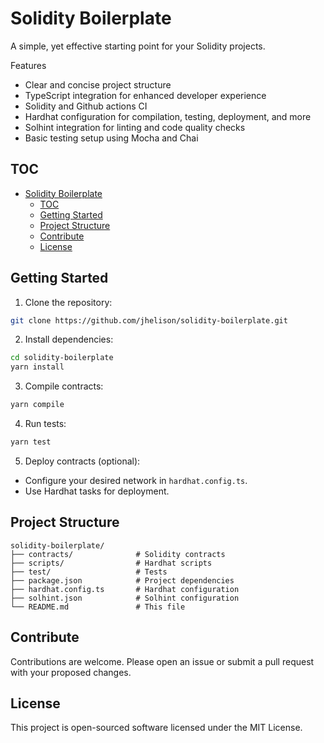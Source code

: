 # Solidity Boilerplate

A simple, yet effective starting point for your Solidity projects.

Features
- Clear and concise project structure
- TypeScript integration for enhanced developer experience
- Solidity and Github actions CI
- Hardhat configuration for compilation, testing, deployment, and more
- Solhint integration for linting and code quality checks
- Basic testing setup using Mocha and Chai

## TOC

- [Solidity Boilerplate](#solidity-boilerplate)
  * [TOC](#toc)
  * [Getting Started](#getting-started)
  * [Project Structure](#project-structure)
  * [Contribute](#contribute)
  * [License](#license)

## Getting Started

1. Clone the repository:

```bash
git clone https://github.com/jhelison/solidity-boilerplate.git
```

2. Install dependencies:

```bash
cd solidity-boilerplate
yarn install
```

3. Compile contracts:

```bash
yarn compile
```

4. Run tests:

```bash
yarn test
```

5. Deploy contracts (optional):

- Configure your desired network in `hardhat.config.ts`.
- Use Hardhat tasks for deployment.

## Project Structure

```
solidity-boilerplate/
├── contracts/              # Solidity contracts
├── scripts/                # Hardhat scripts
├── test/                   # Tests
├── package.json            # Project dependencies
├── hardhat.config.ts       # Hardhat configuration
├── solhint.json            # Solhint configuration
└── README.md               # This file
```

## Contribute

Contributions are welcome. Please open an issue or submit a pull request with your proposed changes.

## License

This project is open-sourced software licensed under the MIT License.

